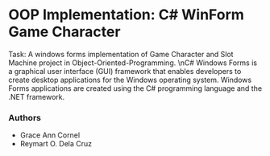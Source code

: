 # OOP Implementation: C# WinForm Game Character
Task: A windows forms implementation of Game Character and Slot Machine project in Object-Oriented-Programming. \nC# Windows Forms is a graphical user interface (GUI) framework that enables developers to create desktop applications for the Windows operating system. Windows Forms applications are created using the C# programming language and the .NET framework.
### Authors ###
- Grace Ann Cornel
- Reymart O. Dela Cruz
 
